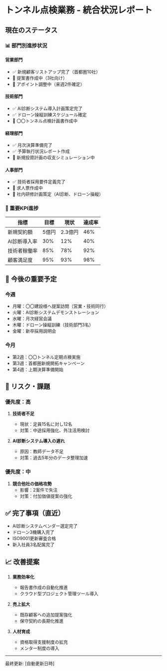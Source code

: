 # トンネル点検業務 - 統合状況レポート

## 現在のステータス

### 📊 部門別進捗状況

#### 営業部門
- ✅ 新規顧客リストアップ完了（首都圏10社）
- 🔄 提案書作成中（3社向け）
- 📅 アポイント調整中（来週2件確定）

#### 技術部門
- ✅ AI診断システム導入計画策定完了
- ✅ ドローン操縦訓練スケジュール確定
- 🔄 〇〇トンネル点検計画書作成中

#### 経理部門
- ✅ 月次決算準備完了
- ✅ 予算執行状況レポート作成
- 🔄 新規投資計画の収支シミュレーション中

#### 人事部門
- ✅ 技術者採用要件定義完了
- 🔄 求人票作成中
- 📅 社内研修計画策定（AI診断、ドローン操縦）

### 🎯 重要KPI進捗

| 指標 | 目標 | 現状 | 達成率 |
|------|------|------|--------|
| 新規契約額 | 5億円 | 2.3億円 | 46% |
| AI診断導入率 | 30% | 12% | 40% |
| 技術者稼働率 | 85% | 78% | 92% |
| 顧客満足度 | 95% | 93% | 98% |

## 📅 今後の重要予定

### 今週
- 月曜：〇〇建設様へ提案訪問（営業・技術同行）
- 火曜：AI診断システムデモンストレーション
- 水曜：月次経営会議
- 木曜：ドローン操縦訓練（技術部門3名）
- 金曜：新卒採用説明会

### 今月
- 第2週：〇〇トンネル定期点検実施
- 第3週：首都圏新規開拓キャンペーン
- 第4週：上期決算準備開始

## 🚨 リスク・課題

### 優先度：高
1. **技術者不足**
   - 現状：定員15名に対し12名
   - 対策：中途採用強化、外注活用検討

2. **AI診断システム導入の遅れ**
   - 原因：教師データ不足
   - 対策：過去5年分のデータ整理加速

### 優先度：中
1. **競合他社の価格攻勢**
   - 影響：2案件で失注
   - 対策：付加価値提案の強化

## ✅ 完了事項（直近）

- AI診断システムベンダー選定完了
- ドローン3機購入完了
- ISO9001更新審査合格
- 新入社員3名配属完了

## 📈 改善提案

1. **業務効率化**
   - 報告書作成の自動化推進
   - クラウド型プロジェクト管理ツール導入

2. **売上拡大**
   - 既存顧客への追加提案強化
   - 保守契約の長期化推進

3. **人材育成**
   - 資格取得支援制度の拡充
   - メンター制度の導入

---
最終更新: [自動更新日時]